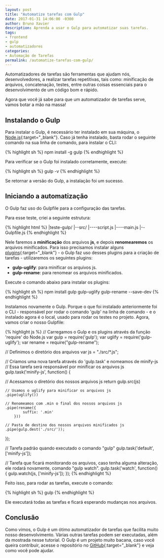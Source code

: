 ```yaml
---
layout: post
title: "Automatize tarefas com Gulp"
date: 2017-01-31 14:06:00 -0300
author: Bruno Xavier
description: Aprenda a usar o Gulp para automatizar suas tarefas.
tags:
- frontend
- gulp
- automatizadores
categories:
- Automação de Tarefas
permalink: /automatize-tarefas-com-gulp/
---
```

Automatizadores de tarefas são ferramentas que ajudam nós, desenvolvedores, a realizar tarefas repetitivas, tais como: minificação de arquivos, concatenação, testes, entre outras coisas essenciais para o desenvolvimento de um código bom e rápido.

Agora que você já sabe para que um automatizador de tarefas serve, vamos botar a mão na massa!

## Instalando o Gulp

Para instalar o Gulp, é necessário ter instalado em sua máquina, o [Node.js](https://nodejs.org/en/){:target="_blank"}. Caso já tenha instalado, basta rodar o seguinte comando na sua linha de comando, para instalar o CLI:

{% highlight sh %}
npm install -g gulp
{% endhighlight %}

Para verificar se o Gulp foi instalado corretamente, execute:

{% highlight sh %}
gulp -v
{% endhighlight %}

Se retornar a versão do Gulp, a instalação foi um sucesso.

## Iniciando a automatização

O Gulp faz uso do Gulpfile para a configuração das tarefas.

Para esse teste, criei a seguinte estrutura:

{% highlight html %}
|teste-gulp/
|--src/
|----script.js
|----main.js
|--Gulpfile.js
{% endhighlight %}

Nele faremos a **minificação** dos arquivos **js**, e depois **renomearemos** os arquivos minificados. Para isso precisamos instalar alguns [plugins](http://gulpjs.com/plugins/){:target="_blank"} - o Gulp faz uso desses plugins para a criação de tarefas - utilizaremos os seguintes plugins:

- **gulp-uglify**: para minificar os arquivos js.
- **gulp-rename**: para renomear os arquivos minificados.

Execute o comando abaixo para instalar os plugins:

{% highlight sh %}
npm install gulp gulp-uglify gulp-rename --save-dev
{% endhighlight %}

Instalamos novamente o Gulp. Porque o que foi instalado anteriormente foi o CLI - responsável por rodar o comando 'gulp' na linha de comando - e o instalado agora é o local, usado para rodar os testes no projeto. Agora, vamos criar o nosso Gulpfile:

{% highlight js %}
// Carregamos o Gulp e os plugins através da função 'require' do Node.js
var gulp = require('gulp');
var uglify = require('gulp-uglify');
var rename = require("gulp-rename");

// Definimos o diretório dos arquivos
var js = "./src/*.js";

// Criamos uma nova tarefa através do 'gulp.task' e nomeamos de minify-js
// Essa tarefa será responsável por minificar os arquivos js
gulp.task('minify-js', function() {

  // Acessamos o diretório dos nossos arquivos js
  return gulp.src(js)

  	// Usamos o uglify para minificar os arquivos js
    .pipe(uglify())

    // Renomeamos com .min o final dos nossos arquivos js
    .pipe(rename({
            suffix: '.min'
        }))

    // Pasta de destino dos nossos arquivos minificados js
    .pipe(gulp.dest('./src/'));
});

// Tarefa padrão quando executado o comando "gulp"
gulp.task('default',['minify-js']);

// Tarefa que ficará monitorando os arquivos, caso tenha alguma alteração, ele rodará novamente, comando "gulp watch".
gulp.task('watch', function() {
    gulp.watch(js, ['minify-js']);
});
{% endhighlight %}

Feito isso, para rodar as tarefas, execute o comando:

{% highlight sh %}
gulp
{% endhighlight %}

Ele executará todas as tarefas e ficará esperando mudanças nos arquivos.

## Conclusão

Como vimos, o Gulp é um ótimo automatizador de tarefas que facilita muito nosso desenvolvimento. Várias outras tarefas podem ser executadas, além da mostrada nesse tutorial. O Gulp é um projeto muito bacana, caso você queira contribuir, acesse o repositório no [GitHub](https://github.com/gulpjs/gulp){:target="_blank"} e veja como você pode ajudar.
